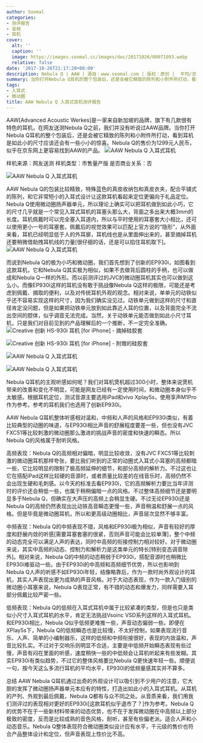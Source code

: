 ```yaml
---
author: Soomal
categories:
- 测评报告
- 音频
- 耳机
cover:
  alt: ''
  caption: ''
  image: https://images.soomal.cc/images/doc/20171026/00071093.webp
  relative: false
date: '2017-10-26T21:17:20+08:00'
description: Nebula Q | AAW | 源自：www.soomal.com | 版权：原创 |  平均/总评分：10.00/70
summary: 当你打开Nebula Q耳机的整个包装后，还是会被它精致的陈列和小附件所打动，看到耳机是如此小的尺寸应该还会有一些小小的惊喜。Nebula Q使用微动圈扬声器，大胆的将常见耳机柄部去掉，将微动圈的小巧尺寸直接展现出来……
tags:
- 入耳式
- 微动圈
title: AAW Nebula Q 入耳式耳机测评报告
---
```


AAW[Advanced Acoustic Werkes]是一家来自新加坡的品牌，旗下有几款很有特色的耳机，在网友送测Nebula Q之前，我们并没有听说过AAW品牌。当你打开Nebula Q耳机的整个包装后，还是会被它精致的陈列和小附件所打动，看到耳机是如此小的尺寸应该还会有一些小小的惊喜。Nebula Q的售价为1299元人民币，似乎在京东网上更容易找到AAW的产品。
![AAW Nebula Q 入耳式耳机](https://images.soomal.cc/images/doc/20171016/00070856.webp)





样机来源：网友送测
样机类型：市售量产版
是否商业关系：否

![AAW Nebula Q 入耳式耳机](https://images.soomal.cc/images/doc/20171016/00070857.webp)




AAW Nebula Q的包装比较精致，特殊蓝色的真皮收纳包和真皮衣夹，配合平铺式的陈列，和它非常短小的入耳式设计让这款耳机看起来定位更偏向于礼品定位。Nebula Q使用微动圈扬声器单元，所以理论上确实可以把耳机做到如此小巧，它的尺寸几乎就是一个常见入耳式耳机的耳塞头那么大，背面之多出来大概3mm的长度。耳机佩戴时可以完全塞入耳道内，所以与平时使用的耳塞套大小相比，还可以使用更小一号的耳塞套。佩戴后的视觉效果可以匹配上官方说的“隐形”，从外面来看，耳机已经明显低于人的外耳廓，耳机线也是从里面伸出来的，甚至摘掉耳机还要稍微借助拽耳机线的力量[很仔细的话，还是可以掐住耳机取下]。
![AAW Nebula Q 入耳式耳机](https://images.soomal.cc/images/doc/20171016/00070858.webp)




而说到Nebula Q的极为小巧和微动圈，我们首先想到了创新的EP930i，如图看到这款耳机，它和Nebula Q其实极为相似，如果不去做背后圆柱的手柄，也可以做成和Nebula Q一样的外形。而以前测评过的JVC的微动圈耳机其实也可以做到这么小。而像EP930i这样的耳机没有敢于挑战像Nebula Q这样的极限，可能还是考虑到佩戴、摘取的便利，以及对传统耳机外观的观念。相对来说，单单元的动铁似乎还不容易实现这样的尺寸，因为我们确实没见过。动铁单元做到这样的尺寸和直径肯定没问题，但是如果把动铁单元放到如此靠近人耳的位置，以及背面完全不流出空间的腔体，似乎调音无法完成。当然，关于动铁单元能否做到如此小尺寸耳机，只是我们对目前见到的产品理解后的一个推断，不一定完全准确。
![Creative 创新 HS-930i 耳机 [for iPhone] - 摘掉硅胶套](https://images.soomal.cc/images/doc/20121231/00026201_01.webp)




![Creative 创新 HS-930i 耳机 [for iPhone] - 附赠的硅胶套](https://images.soomal.cc/images/doc/20121231/00026202_01.webp)




![AAW Nebula Q 入耳式耳机](https://images.soomal.cc/images/doc/20171016/00070860_01.webp)




![AAW Nebula Q 入耳式耳机](https://images.soomal.cc/images/doc/20171016/00070859_01.webp)




Nebula Q耳机的主观听感如何呢？我们对耳机煲机超过300小时，整体来说煲机带来的改善和变化不明显，可能是网友已经有一定使用时间，和微动圈本身似乎不太敏感。根据耳机定位，测试音源主要选用iPad和vivo Xplay5s，使用享声M1Pro作为参考。参考的耳机我们也选用了创新EP930i。

AAW Nebula Q耳机整体听感相对温和，中频和人声的风格和EP930i类似，有着比较典型的动圈的味道，与EP930i相比声音的舒展程度要差一些，但也没有JVC FXC51等比较刺激的微动圈那么激进的挑战声音的密度和快速的瞬态。所以Nebula Q的风格属于耐听风格。

高频表现：Nebula Q的高频相对偏暗，明显比较收敛，没有JVC FXC51等比较刺激的微动圈耳机那样夸张，要比我们听到的正常的动圈式入耳式小耳塞的高频都暗一些，它比较明显的限制了极高频延伸的细节，和部分高频的解析力。不过这也让它在搭配iPad这样比较硬的音源时，或者质量比较差的在线音乐时，高频仍然不会出现生硬和毛刺感。以今天的标准去看EP930i，它的高频解析力要比当年评测时的评价还会稍低一些，也属于稍稍偏暗一点的风格。不过整体高频细节还是要明显多于Nebula Q，但确实在大声压的高频上会稍显生硬。不过无论EP930i还是Nebula Q的高频仍然表现出比动铁高音瞬态更慢一些，声音稍温和舒展一点的风格。但是毕竟是微动圈耳机，所以和更高级动圈相比，声音层次显然不够丰富。

中频表现：Nebula Q的中频表现不错，风格和EP930i极为相似，声音有较好的厚度和舒展内敛的听感[需要耳塞套塞的很紧，否则声音可能会比较单薄]，整个中频的动态完全可以满足人声的表达，同时中高频的衔接控制力相对较好。对于微动圈来说，其实中高频的动态、控制力和解析力是这类单元的特长[特别变态调音除外]。相对来说，Nebula Q的中频的动态稍弱于EP930i，搭配音源时也稍微比EP930i难驱动一些。由于EP930i的中高频和高频细节优势，所以也影响到Nebula Q人声的听感不如EP930i年轻，结像略靠后，作为一款时尚外观设计的耳机，其实人声表现出更为成熟的声音风格。对于大动态表现，作为一款入门级别的微动圈小耳塞来说，Nebula Q表现正常，有不错的动态和爆发力，同样需要入耳部分佩戴比较严密一些。

低频表现：Nebula Q的低频在入耳式耳机中属于比较紧凑的类型，但是也只是类似小尺寸入耳式耳机的水平，肯定无法挑战Vsoinc VSD系列这样的入耳式耳机。和EP930i相比，Nebula Q似乎低频更难推一些，声音动态偏弱一些。即便在XPlay5s下，Nebula Q的低频瞬态也是比较慢，不太好控制，如果表现流行音乐、人声、简单的小编制器乐，这样的低频和中频衔接很好，表现的内敛温和，声音比较扎实。不过对于交响乐则明显不合适，主要是中低频开始瞬态表现有些过慢，声音有闷在里面的听感，速度稍快一些的中低频会让耳机听起来有些发糊。其实EP930i有类似趋势，不过它的整体风格要比Nebula Q更快速年轻一些。顺便说一句，按今天这么多流行耳机的平均水平，EP930i的低频量感其实并不算多。

总结
AAW Nebula Q耳机通过出奇的外观设计可以吸引到不少用户的注意，它大胆的发挥了微动圈扬声器单元本应有的特性，打造出如此小的入耳式耳机。从耳机的产列、外观到最后佩戴，Nebula Q都有与众不同之处。从音质来看，我们用我们测评过的表现相对更好的EP930i[这款耳机似乎退市了？]作为参考。Nebula Q的优势不在于一些新材料带来的动态优势，也不在于发挥微动圈在中高频以上部分极致的密度，反而是比较成熟的音色风格，耐听，甚至有些偏老派。适合人声和小动态音乐。Nebula Q整体表现符合微动圈类似设计应有水平，千元级的售价也符合产品整体设计和定位，但声音表现上性价比不高。